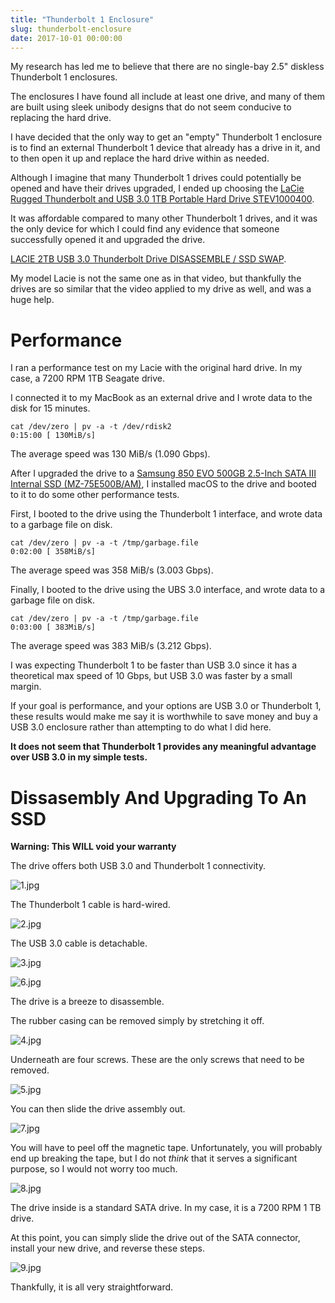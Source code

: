 ```yaml
---
title: "Thunderbolt 1 Enclosure"
slug: thunderbolt-enclosure
date: 2017-10-01 00:00:00
---
```


My research has led me to believe that there are no single-bay 2.5" diskless Thunderbolt 1 enclosures.

The enclosures I have found all include at least one drive, and many of them are built using sleek unibody designs that do not seem conducive to replacing the hard drive.

I have decided that the only way to get an "empty" Thunderbolt 1 enclosure is to find an external Thunderbolt 1 device that already has a drive in it, and to then open it up and replace the hard drive within as needed.

Although I imagine that many Thunderbolt 1 drives could potentially be opened and have their drives upgraded, I ended up choosing the [LaCie Rugged Thunderbolt and USB 3.0 1TB Portable Hard Drive STEV1000400](https://www.amazon.com/gp/product/B01GHCUAKO/ref=oh_aui_detailpage_o01_s00?ie=UTF8&psc=1).

It was affordable compared to many other Thunderbolt 1 drives, and it was the only device for which I could find any evidence that someone successfully opened it and upgraded the drive.

[LACIE 2TB USB 3.0 Thunderbolt Drive DISASSEMBLE / SSD SWAP](https://www.youtube.com/watch?v=D9mglHTQWW0).

My model Lacie is not the same one as in that video, but thankfully the drives are so similar that the video applied to my drive as well, and was a huge help.

# Performance

I ran a performance test on my Lacie with the original hard drive. In my case, a 7200 RPM 1TB Seagate drive.

I connected it to my MacBook as an external drive and I wrote data to the disk for 15 minutes.

```
cat /dev/zero | pv -a -t /dev/rdisk2
0:15:00 [ 130MiB/s]
```

The average speed was 130 MiB/s (1.090 Gbps).

After I upgraded the drive to a [Samsung 850 EVO 500GB 2.5-Inch SATA III Internal SSD (MZ-75E500B/AM)](https://www.amazon.com/gp/product/B00OBRE5UE/ref=oh_aui_detailpage_o06_s00?ie=UTF8&psc=1), I installed macOS to the drive and booted to it to do some other performance tests.

First, I booted to the drive using the Thunderbolt 1 interface, and wrote data to a garbage file on disk.

```
cat /dev/zero | pv -a -t /tmp/garbage.file
0:02:00 [ 358MiB/s]
```

The average speed was 358 MiB/s (3.003 Gbps).

Finally, I booted to the drive using the UBS 3.0 interface, and wrote data to a garbage file on disk.

```
cat /dev/zero | pv -a -t /tmp/garbage.file
0:03:00 [ 383MiB/s]
```

The average speed was 383 MiB/s (3.212 Gbps).

I was expecting Thunderbolt 1 to be faster than USB 3.0 since it has a theoretical max speed of 10 Gbps, but USB 3.0 was faster by a small margin.

If your goal is performance, and your options are USB 3.0 or Thunderbolt 1, these results would make me say it is worthwhile to save money and buy a USB 3.0 enclosure rather than attempting to do what I did here.

**It does not seem that Thunderbolt 1 provides any meaningful advantage over USB 3.0 in my simple tests.**

# Dissasembly And Upgrading To An SSD

**Warning: This WILL void your warranty**

The drive offers both USB 3.0 and Thunderbolt 1 connectivity.

![1.jpg](/images/thunderbolt-enclosure/1.jpg)

The Thunderbolt 1 cable is hard-wired.

![2.jpg](/images/thunderbolt-enclosure/2.jpg)

The USB 3.0 cable is detachable.

![3.jpg](/images/thunderbolt-enclosure/3.jpg)

![6.jpg](/images/thunderbolt-enclosure/6.jpg)

The drive is a breeze to disassemble.

The rubber casing can be removed simply by stretching it off.

![4.jpg](/images/thunderbolt-enclosure/4.jpg)

Underneath are four screws. These are the only screws that need to be removed.

![5.jpg](/images/thunderbolt-enclosure/5.jpg)

You can then slide the drive assembly out.

![7.jpg](/images/thunderbolt-enclosure/7.jpg)

You will have to peel off the magnetic tape. Unfortunately, you will probably end up breaking the tape, but I do not _think_ that it serves a significant purpose, so I would not worry too much.

![8.jpg](/images/thunderbolt-enclosure/8.jpg)

The drive inside is a standard SATA drive. In my case, it is a 7200 RPM 1 TB drive.

At this point, you can simply slide the drive out of the SATA connector, install your new drive, and reverse these steps.

![9.jpg](/images/thunderbolt-enclosure/9.jpg)

Thankfully, it is all very straightforward.
